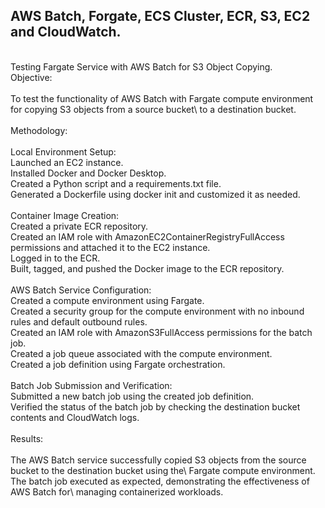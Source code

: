 ## AWS Batch, Forgate, ECS Cluster, ECR, S3, EC2 and CloudWatch.
\
Testing Fargate Service with AWS Batch for S3 Object Copying. \
Objective:\
\
 To test the functionality of AWS Batch with Fargate compute environment for copying S3 objects from a source bucket\   to a destination bucket.\
\
Methodology:\
\
    Local Environment Setup:\
        Launched an EC2 instance.\
        Installed Docker and Docker Desktop.\
        Created a Python script and a requirements.txt file.\
        Generated a Dockerfile using docker init and customized it as needed.\
\
    Container Image Creation:\
        Created a private ECR repository.\
        Created an IAM role with AmazonEC2ContainerRegistryFullAccess permissions and attached it to the EC2 instance.\
        Logged in to the ECR.\
        Built, tagged, and pushed the Docker image to the ECR repository.\
\
    AWS Batch Service Configuration:\
        Created a compute environment using Fargate.\
        Created a security group for the compute environment with no inbound rules and default outbound rules.\
        Created an IAM role with AmazonS3FullAccess permissions for the batch job.\
        Created a job queue associated with the compute environment.\
        Created a job definition using Fargate orchestration.\
\
    Batch Job Submission and Verification:\
        Submitted a new batch job using the created job definition.\
        Verified the status of the batch job by checking the destination bucket contents and CloudWatch logs.\
\
Results:\
\
The AWS Batch service successfully copied S3 objects from the source bucket to the destination bucket using the\ Fargate compute environment. The batch job executed as expected, demonstrating the effectiveness of AWS Batch for\ managing containerized workloads.
